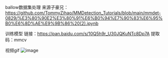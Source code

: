 ballow数据集处理
来源子豪兄：https://github.com/TommyZihao/MMDetection_Tutorials/blob/main/mmdet-0829/%E3%80%90E2%E3%80%91%E6%B0%94%E7%90%83%E6%95%B0%E6%8D%AE%E9%9B%86%20(2).ipynb

训练模型
链接：https://pan.baidu.com/s/10Q5h9r_U30JQKuNTc8Dp7A 
提取码：mmcv

视频gif
 ![image]( https://github.com/08x03/AI-openmmlab/blob/main/work2/video/color_splash.gif)

